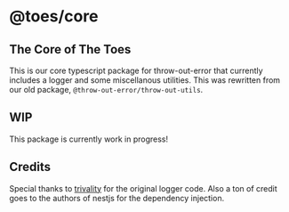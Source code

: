 # @toes/core

## The Core of The Toes

This is our core typescript package for throw-out-error that currently includes a logger and some miscellanous utilities. This was rewritten from our old package, `@throw-out-error/throw-out-utils`.

## WIP

This package is currently work in progress!

## Credits

Special thanks to [trivality](https://github.com/triviality-js/triviality) for the original logger code. Also a ton of credit goes to the authors of nestjs for the dependency injection.
